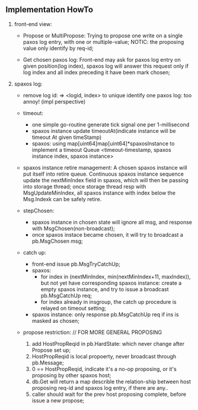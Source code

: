 ## Implementation HowTo


1. front-end view:
   - Propose or MultiPropose:
     Trying to propose one write on a single paxos log entry, with one or multiple-value;
     NOTIC: the proposing value only identify by req-id;

   - Get chosen paxos log:
     Front-end may ask for paxos log entry on given position(log index), spaxos log will answer
     this request only if log index and all index preceding it have been mark chosen;

2. spaxos log:
   - remove log id:
     => <logid, index> to unique identify one paxos log: too annoy! (impl perspective)

   - timeout:
     - one simple go-routine generate tick signal one per 1-millisecond
     - spaxos instance update timeoutAt(indicate instance will be timeout At given timeStamp)
     - spaxos: using map[uint64]map[uint64]*spaxosInstance to implement a timeout Queue
       <timeout-timestamp, spaxos instance index, spaxos instance>


    - spaxos instance retire management:
      A chosen spaxos instance will put itself into retire queue. 
      Continuous spaxos instance sequence update the nextMinIndex field in spaxos, which will then be passing into storage thread; once storage thread resp with MsgUpdateMinIndex, all spaxos instance with index below the Msg.Indexk can be safely retire.


     - stepChosen:
       - spaxos instance in chosen state will ignore all msg, and response with MsgChosen(non-broadcast);
       - once spaxos instace became chosen, it will try to broadcast a pb.MsgChosen msg;

     - catch up:
       - front-end issue pb.MsgTryCatchUp;
       - spaxos: 
         - for index in (nextMinIndex, min(nextMinIndex+11, maxIndex)), but not yet have corresponding spaxos instance: create a empty spaxos instance, and try to issue a broadcast pb.MsgCatchUp req;
         - for index already in insgroup, the catch up procedure is relayed on timeout setting;
       - spaxos instance: only response pb.MsgCatchUp req if ins is masked as chosen;

    - propose restriction:
      // FOR MORE GENERAL PROPOSING
      1. add HostPropReqid in pb.HardState: which never change after Propose set up;
      2. HostPropReqid is local propoerty, never broadcast through pb.Message;
      3. 0 == HostPropReqid, indicate it's a no-op proposing, or it's proposing by other spaxos host;
      4. db.Get will return a map describle the relation-ship between host proposing req-id and spaxos log entry, 
         if there are any..
      5. caller should wait for the prev host proposing complete, before issue a new propose;


